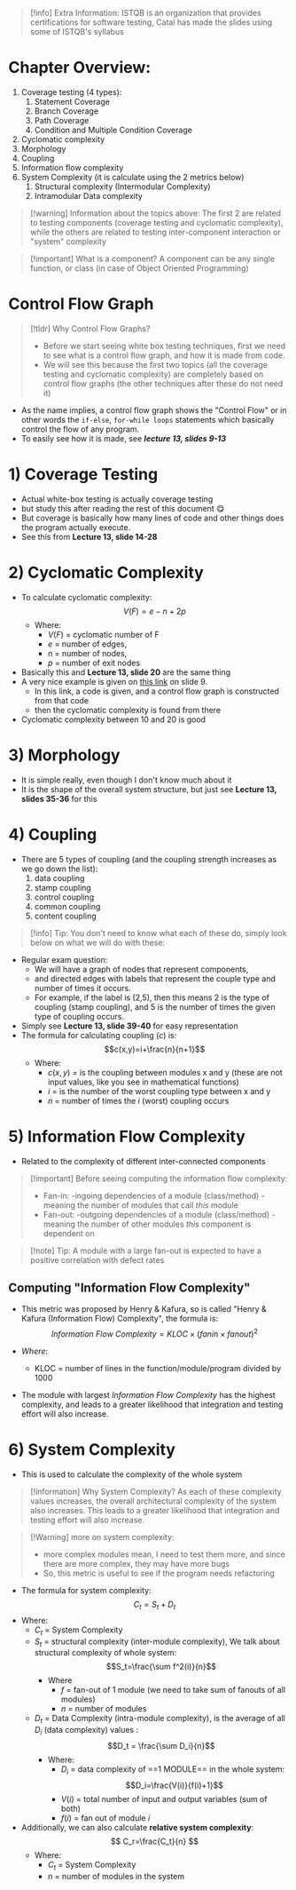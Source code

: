 >[!info] Extra Information:
>ISTQB is an organization that provides certifications for software testing, Catal has made the slides using some of ISTQB's syllabus 
# Chapter Overview:
1. Coverage testing (4 types):
	1. Statement Coverage
	2. Branch Coverage
	3. Path Coverage
	4. Condition and Multiple Condition Coverage
2. Cyclomatic complexity
3. Morphology 
4. Coupling 
5. Information flow complexity 
6. System Complexity (it is calculate using the 2 metrics below) 
	1. Structural complexity (Intermodular Complexity) 
	2. Intramodular Data complexity

>[!warning] Information about the topics above:
>The first 2 are related to testing components (coverage testing and cyclomatic complexity), while the others are related to testing inter-component interaction or "system" complexity

>[!important] What is a component?
>A component can be any single function, or class (in case of Object Oriented Programming)

# Control Flow Graph
>[!tldr] Why Control Flow Graphs?
>- Before we start seeing white box testing techniques, first we need to see what is a control flow graph, and how it is made from code.
>- We will see this because the first two topics (all the coverage testing and cyclomatic complexity) are completely based on control flow graphs (the other techniques after these do not need it)

- As the name implies, a control flow graph shows the "Control Flow" or in other words the `if-else`, `for-while loops` statements which basically control the flow of any program.
- To easily see how it is made, see ***lecture 13, slides 9-13***
# 1) Coverage Testing
- Actual white-box testing is actually coverage testing
- but study this after reading the rest of this document 😋 
- But coverage is basically how many lines of code and other things does the program actually execute.
- See this from **Lecture 13, slide 14-28**
# 2) Cyclomatic Complexity
- To calculate cyclomatic complexity: $$V(F)=e-n+2p$$
	- Where:
		- $V(F)$ = cyclomatic number of F 
		- $e$ = number of edges,
		- $n$ = number of nodes, 
		- $p$ = number of exit nodes
- Basically this and **Lecture 13, slide 20** are the same thing
- A very nice example is given on [this link](https://www.cs.kent.edu/~jmaletic/cs33901/lectures/SoftwareMetrics.pdf) on slide 9.
	- In this link, a code is given, and a control flow graph is constructed from that code
	- then the cyclomatic complexity is found from there
- Cyclomatic complexity between 10 and 20 is good
# 3) Morphology
- It is simple really, even though I don't know much about it
- It is the shape of the overall system structure, but just see **Lecture 13, slides 35-36** for this
# 4) Coupling
- There are 5 types of coupling (and the coupling strength increases as we go down the list):
	1) data coupling
	2) stamp coupling
	3) control coupling
	4) common coupling
	5) content coupling
>[!info] Tip:
>You don't need to know what each of these do, simply look below on what we will do with these:
- Regular exam question:
	- We will have a graph of nodes that represent components,
	- and directed edges with labels that represent the couple type and number of times it occurs.
	- For example, if the label is (2,5), then this means 2 is the type of coupling (stamp coupling), and 5 is the number of times the given type of coupling occurs.
- Simply see **Lecture 13, slide 39-40** for easy representation
- The formula for calculating coupling ($c$) is: $$c(x,y)=i+\frac{n}{n+1}$$
	- Where:
		- $c(x,y)$ = is the coupling between modules x and y (these are not input values, like you see in mathematical functions)
		- $i$ = is the number of the worst coupling type between x and y
		- $n$ = number of times the $i$ (worst) coupling occurs
# 5) Information Flow Complexity
- Related to the complexity of different inter-connected components

>[!important] Before seeing computing the information flow complexity:
>- Fan-in:
-ingoing dependencies of a module (class/method)
-meaning the number of modules that call *this* module
>- Fan-out:
 -outgoing dependencies of a module (class/method)
 -meaning the number of other modules *this* component is dependent on

>[!note] Tip:
>A module with a large fan-out is expected to have a positive correlation with defect rates
## Computing "Information Flow Complexity"
- This metric was proposed by Henry & Kafura, so is called "Henry & Kafura (Information Flow) Complexity", the formula is: $$Information \ Flow \ Complexity=KLOC\times(fanin\times fanout)^2$$
- $Where:$
	- $\text{KLOC = number of lines in the function/module/program divided by 1000}$

- The module with largest $Information \ Flow \ Complexity$ has the highest complexity, and leads to a greater likelihood that integration and testing effort will also increase.
# 6) System Complexity
- This is used to calculate the complexity of the whole system 

>[!information] Why System Complexity?
>As each of these complexity values increases, the overall architectural complexity of the system also increases. This leads to a greater likelihood that integration and testing effort will also increase.

>[!Warning] more on system complexity:
>- more complex modules mean, I need to test them more, and since there are more complex, they may have more bugs
>- So, this metric is useful to see if the program needs refactoring
- The formula for system complexity: $$C_t=S_t+D_t$$
- Where: 
	- $C_t$ = System Complexity
	- $S_t$ = structural complexity (inter-module complexity), We talk about structural complexity of whole system: $$S_t=\frac{\sum f^2(i)}{n}$$
		- Where 
			- $f$ = fan-out of 1 module (we need to take sum of fanouts of all modules)
			- $n$ = number of modules
	- $D_t$ = Data Complexity (intra-module complexity), is the average of all $D_i$ (data complexity) values :  $$D_t = \frac{\sum D_i}{n}$$
		- Where:
			- $D_i$ = data complexity of ==1 MODULE== in the whole system:$$D_i=\frac{V(i)}{f(i)+1}$$
			- $V(i)$ = total number of input and output variables (sum of both)
			- $f(i)$ = fan out of module $i$
- Additionally, we can also calculate **relative system complexity**: $$ C_r=\frac{C_t}{n} $$
	- Where:
		- $C_t$ = System Complexity
		- $n$ = number of modules in the system
